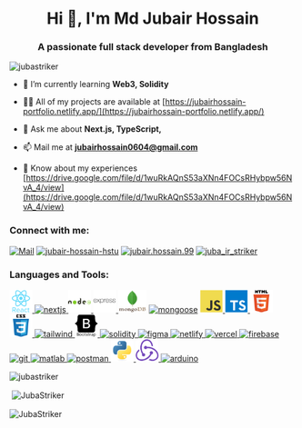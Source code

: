 <h1 align="center">Hi 👋, I'm Md Jubair Hossain</h1>
<h3 align="center">A passionate full stack developer from Bangladesh</h3>

<p align="left"> <img src="https://komarev.com/ghpvc/?username=jubastriker&label=Profile%20views&color=0e75b6&style=flat" alt="jubastriker" /> </p>

- 🌱 I’m currently learning **Web3, Solidity**

- 👨‍💻 All of my projects are available at [https://jubairhossain-portfolio.netlify.app/](https://jubairhossain-portfolio.netlify.app/)

- 💬 Ask me about **Next.js, TypeScript,**

- 📫 Mail me at **jubairhossain0604@gmail.com**

- 📄 Know about my experiences [https://drive.google.com/file/d/1wuRkAQnS53aXNn4FOCsRHybpw56NvA_4/view](https://drive.google.com/file/d/1wuRkAQnS53aXNn4FOCsRHybpw56NvA_4/view)

<h3 align="left">Connect with me:</h3>
    <a href="mailto:jubairhossain0604@gmail.com" target="blank"
    ><img
      align="center"
      src="https://upload.wikimedia.org/wikipedia/commons/thumb/7/7e/Gmail_icon_%282020%29.svg/1024px-Gmail_icon_%282020%29.svg.png"
      alt="Mail"
      height="30"
      width="40"
  /></a>
<a href="https://linkedin.com/in/jubair-hossain-hstu" target="blank"><img align="center" src="https://raw.githubusercontent.com/rahuldkjain/github-profile-readme-generator/master/src/images/icons/Social/linked-in-alt.svg" alt="jubair-hossain-hstu" height="30" width="40" /></a>
<a href="https://fb.com/jubair.hossain.99" target="blank"><img align="center" src="https://raw.githubusercontent.com/rahuldkjain/github-profile-readme-generator/master/src/images/icons/Social/facebook.svg" alt="jubair.hossain.99" height="30" width="40" /></a>
<a href="https://instagram.com/juba_ir_striker" target="blank"><img align="center" src="https://raw.githubusercontent.com/rahuldkjain/github-profile-readme-generator/master/src/images/icons/Social/instagram.svg" alt="juba_ir_striker" height="30" width="40" /></a>
</p>

<h3 align="left">Languages and Tools:</h3>
<p align="left">
    <a href="https://reactjs.org/" target="_blank" rel="noreferrer"> <img src="https://raw.githubusercontent.com/devicons/devicon/master/icons/react/react-original-wordmark.svg" alt="react" width="40" height="40"/> </a>
    <a href="https://nextjs.org/" target="_blank" rel="noreferrer"> <img src="https://w7.pngwing.com/pngs/87/586/png-transparent-next-js-hd-logo.png" alt="nextjs" width="40" height="40"/> </a> 
    <a href="https://nodejs.org" target="_blank" rel="noreferrer"> <img src="https://raw.githubusercontent.com/devicons/devicon/master/icons/nodejs/nodejs-original-wordmark.svg" alt="nodejs" width="40" height="40"/> </a> 
    <a href="https://expressjs.com" target="_blank" rel="noreferrer"> <img src="https://raw.githubusercontent.com/devicons/devicon/master/icons/express/express-original-wordmark.svg" alt="express" width="40" height="40"/> </a> 
    <a href="https://www.mongodb.com/" target="_blank" rel="noreferrer"> <img src="https://raw.githubusercontent.com/devicons/devicon/master/icons/mongodb/mongodb-original-wordmark.svg" alt="mongodb" width="50" height="40"/></a>
      <a href="https://mongoosejs.com/" target="_blank" rel="noreferrer"> <img src="https://encrypted-tbn0.gstatic.com/images?q=tbn:ANd9GcQM6Ctq5OzZTQcrfjvxeHO6Dr4LdXKztRpNz8sRkSBtiBIcestmzsz4frgx8rvvxKKGlKw&usqp=CAU" alt="mongoose" width="70" height="40"/></a>
    <a href="https://developer.mozilla.org/en-US/docs/Web/JavaScript" target="_blank" rel="noreferrer"> <img src="https://raw.githubusercontent.com/devicons/devicon/master/icons/javascript/javascript-original.svg" alt="javascript" width="40" height="40"/> </a> 
    <a href="https://www.typescriptlang.org/" target="_blank" rel="noreferrer"> <img src="https://raw.githubusercontent.com/devicons/devicon/master/icons/typescript/typescript-original.svg" alt="typescript" width="40" height="40"/> </a>
    <a href="https://www.w3.org/html/" target="_blank" rel="noreferrer"> <img src="https://raw.githubusercontent.com/devicons/devicon/master/icons/html5/html5-original-wordmark.svg" alt="html5" width="40" height="40"/> </a>
    <a href="https://www.w3schools.com/css/" target="_blank" rel="noreferrer"> <img src="https://raw.githubusercontent.com/devicons/devicon/master/icons/css3/css3-original-wordmark.svg" alt="css3" width="40" height="40"/> </a> 
    <a href="https://tailwindcss.com/" target="_blank" rel="noreferrer"> <img src="https://www.vectorlogo.zone/logos/tailwindcss/tailwindcss-icon.svg" alt="tailwind" width="40" height="40"/> </a> 
    <a href="https://getbootstrap.com" target="_blank" rel="noreferrer"> <img src="https://raw.githubusercontent.com/devicons/devicon/master/icons/bootstrap/bootstrap-plain-wordmark.svg" alt="bootstrap" width="40" height="40"/> </a> 
    <a href="https://soliditylang.org/" target="_blank" rel="noreferrer"> <img src="https://intellipaat.com/mediaFiles/2019/02/Solidity-Logo.jpg" alt="solidity" width="40" height="40"/> </a>
     <a href="https://www.figma.com/" target="_blank" rel="noreferrer"> <img src="https://www.vectorlogo.zone/logos/figma/figma-icon.svg" alt="figma" width="40" height="40"/> </a>
     <a href="https://www.netlify.com/" target="_blank" rel="noreferrer">
    <img
      src="https://www.netlify.com/v3/img/components/logomark.png"
      alt="netlify"
      width="40"
      height="40" />
  </a>
      <a href="https://vercel.com/" target="_blank" rel="noreferrer">
    <img
      src="https://static.wikia.nocookie.net/logopedia/images/a/a7/Vercel_favicon.svg/revision/latest?cb=20221026155821"
      alt="vercel"
      width="40"
      height="40" />
  </a>
    <a href="https://firebase.google.com/" target="_blank" rel="noreferrer"> <img src="https://www.vectorlogo.zone/logos/firebase/firebase-icon.svg" alt="firebase" width="40" height="40"/> </a> <a href="https://git-scm.com/" target="_blank" rel="noreferrer"> <img src="https://www.vectorlogo.zone/logos/git-scm/git-scm-icon.svg" alt="git" width="40" height="40"/> </a>  <a href="https://www.mathworks.com/" target="_blank" rel="noreferrer"> <img src="https://upload.wikimedia.org/wikipedia/commons/2/21/Matlab_Logo.png" alt="matlab" width="40" height="40"/> </a>  <a href="https://postman.com" target="_blank" rel="noreferrer"> <img src="https://www.vectorlogo.zone/logos/getpostman/getpostman-icon.svg" alt="postman" width="40" height="40"/> </a> <a href="https://www.python.org" target="_blank" rel="noreferrer"> <img src="https://raw.githubusercontent.com/devicons/devicon/master/icons/python/python-original.svg" alt="python" width="40" height="40"/>  <a href="https://redux.js.org" target="_blank" rel="noreferrer"> <img src="https://raw.githubusercontent.com/devicons/devicon/master/icons/redux/redux-original.svg" alt="redux" width="40" height="40"/> <a href="https://www.arduino.cc/" target="_blank" rel="noreferrer"> <img src="https://cdn.worldvectorlogo.com/logos/arduino-1.svg" alt="arduino" width="40" height="40"/> </a> </p>

<p><img align="center" src="https://github-readme-stats.vercel.app/api/top-langs?username=jubastriker&show_icons=true&locale=en&layout=compact&theme=light" alt="jubastriker" /></p>


<p>
  &nbsp;<img
    align="center"
    src="https://github-readme-stats-sigma-five.vercel.app/api?username=JubaStriker&show_icons=true&theme=light"
    alt="JubaStriker" />
</p>

<p>
  <img
    align="center"
    src="https://github-readme-streak-stats.herokuapp.com/?user=JubaStriker&theme=light"
    alt="JubaStriker" />
</p>
